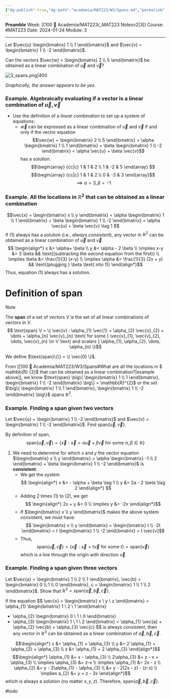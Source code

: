 ```yaml
---
{"dg-publish":true,"dg-path":"academia/MAT223/W3/Spans.md","permalink":"/academia/mat-223/w3/spans/","created":"2024-01-24T13:05:59.177-05:00","updated":"2024-01-28T14:53:41.073-05:00"}
---
```


**Preamble**
Week: [[100 📒 Academia/MAT223/_MAT223 Notesv2\|3]]
Course: #MAT223
Date: 2024-01-24
Module: 3

---

Let $\vec{u} \begin{bmatrix} 1 \\ 1 \end{bmatrix}$ and $\vec{v} = \begin{bmatrix} 1 \\ -2 \end{bmatrix}$.

Can the vectors $\vec{w} = \begin{bmatrix} 2 \\ 5 \end{bmatrix}$ be obtained as a linear combination of $\vec{u}$ and $\vec{v}$?

![3_spans.png|400](/img/user/Files/mat223/3_spans.png)

*Graphically, the answer appears to be yes.*

### Example. Algebraically evaluating if a vector is a linear combination of $\vec{u}, \vec{v}$

- Use the definition of a *linear combination* to set up a system of equations:
	- $\vec{w}$ can be expressed as a linear combination of $\vec{u}$ and $\vec{v}$ if and only if the vector equation
	  $$\vec{w} = \begin{bmatrix} 2 \\ 5 \end{bmatrix} = \alpha \begin{bmatrix} 1 \\ 1 \end{bmatrix} + \beta \begin{bmatrix} 1 \\ -2 \end{bmatrix} 
	  = \alpha \vec{u} + \beta \vec{v}$$
	  has a solution.
	$$\begin{array} {cc|c}
	  1 & 1 & 2 \\
	  1 & -2 & 5
	   \end{array}
	   $$
	$$\begin{array} {cc|c}
	  1 & 1 & 2 \\
	  0 & -3 & 3
	   \end{array}$$
	$$\implies \alpha = 3, \beta = -1$$
### Example. All the locations in $\mathbb{R}^{2}$ that can be obtained as a linear combination

$$\vec{x} = 
\begin{bmatrix} x \\ y \end{bmatrix} =
\alpha \begin{bmatrix} 1 \\ 1 \end{bmatrix} + \beta \begin{bmatrix} 1 \\ -2 \end{bmatrix} =
\alpha \vec{u} + \beta \vec{v} \tag 1
$$
If (1) always has a solution (i.e., *always consistent*), any vector in $\mathbb{R}^{2}$ can be obtained as a linear combination of $\vec{u}$ and $\vec{v}$.
$$ \begin{align*}
x &= \alpha+ \beta \\
y &= \alpha - 2 \beta \\
\implies x-y &= 3 \beta && \text{(subtracting the second equation from the first)} \\
\implies \beta &= \frac{1}{3} (x-y) \\
\implies \alpha &= \frac{1}{3} (2x + y) && \text{(plugging } \beta \text{ into 1)}
\end{align*}$$
Thus, equation (1) always has a solution.

# Definition of **span**

> [!note] 
> The **span** of a set of vectors $V$ is the set of all linear combinations of vectors in $V$.
> $$ \text{span} V = \{ \vec{v} : \alpha_{1} \vec{1} + \alpha_{2} \vec{v}_{2} + \dots + \alpha_{n} \vec{v}_{n} \text{ for some } \vec{v}_{1}, \vec{v}_{2}, \dots, \vec{v}_{n} \in V \text{ and scalars } \alpha_{1}, \alpha_{2}, \dots, \alpha_{n} \}$$

We define $\text{span}\{\} = \{ \vec{0} \}$.

From [[100 📒 Academia/MAT223/W3/Spans#What are all the locations in $ mathbb{R} {2}$ that can be obtained as a linear combination?\|example above]], we know $\text{span} \big\{ \begin{bmatrix} 1 \\ 1 \end{bmatrix}, \begin{bmatrix} 1 \\ -2 \end{bmatrix} \big\} = \mathbb{R}^{2}$ or the *set* $\big\{ \begin{bmatrix} 1 \\ 1 \end{bmatrix}, \begin{bmatrix} 1 \\ -2 \end{bmatrix} \big\}$ spans $\mathbb{R}^{2}$.

### Example. Finding a span given two vectors

Let $\vec{u} = \begin{bmatrix} 1 \\ -2 \end{bmatrix}$ and $\vec{v} = \begin{bmatrix} 1 \\ -2 \end{bmatrix}$. Find $\text{span} \{ \vec{u}, \vec{v} \}$.

By definition of span,
$$\text{span}\{\vec{u}, \vec{v}\} = \{\vec{x} : \vec{x} = \alpha \vec{u} + \beta \vec{v} \text{ for some } \alpha, \beta \in \mathbb{R} \}$$


1. We need to determine for which $x$ and $y$ the vector equation $\begin{bmatrix} x \\ y \end{bmatrix} = \alpha \begin{bmatrix} -1 \\ 2 \end{bmatrix} + \beta \begin{bmatrix} 1 \\ -2 \end{bmatrix}$ is **consistent**.
	- We get the system
	  $$ \begin{align*}
	  x &= - \alpha + \beta \tag 1 \\
	  y &= 2a - 2 \beta \tag 2
	  \end{align*}
	 $$
	- Adding 2 times (1) to (2), we get
	  $$ \begin{align*}
	  2x + y &= 0 \\
	  \implies y &= -2x
	  \end{align*}$$
	- If $\begin{bmatrix} x \\ y \end{bmatrix}$ makes the above system consistent, we must have:
	  $$
	  \begin{bmatrix} x \\ y \end{bmatrix} 
	  = \begin{bmatrix} t \\ -2t \end{bmatrix}
	  = t \begin{bmatrix} 1 \\ -2 \end{bmatrix}
	  = t \vec{v}$$
	- Thus,
	  $$\text{span} \{ \vec{u}, \vec{v}\} = \{ \vec{x} : \vec{x} = t \vec{v} \text{ for some } t \}
	  = \text{span}\{\vec{v}\}$$
	  which is a line through the origin with direction $\vec{v}$.

### Example. Finding a span given three vectors

Let $\vec{a} = \begin{bmatrix} 1 \\ 2 \\ 1 \end{bmatrix}, \vec{b} = \begin{bmatrix} 0 \\ 1 \\ 0 \end{bmatrix}, c = \begin{bmatrix} 1 \\ 1 \\ 2 \end{bmatrix}$. Show that $\mathbb{R}^{3} = \text{span} \{ \vec{a}, \vec{b}, \vec{c} \}$.

If the equation
$$
\vec{x} = \begin{bmatrix} x \\ y \\ z \end{bmatrix}
= \alpha_{1} \begin{bmatrix} 1 \\ 2 \\ 1 \end{bmatrix}
+ \alpha_{2} \begin{bmatrix} 0 \\ 1 \\ 0 \end{bmatrix}
+ \alpha_{3} \begin{bmatrix} 1 \\ 1 \\ 2 \end{bmatrix}
= \alpha_{1} \vec{a} + \alpha_{2} \vec{b} + \alpha_{3} \vec{c}
$$
is always consistent, then any vector in $\mathbb{R}^{3}$ can be obtained as a linear combination of $\vec{a}, \vec{b}, \vec{c}$.

$$\begin{align*}
x &= \alpha_{1} + \alpha_{3} \\
y &= 2 \alpha_{1} + \alpha_{2} + \alpha_{3} \\
z &= \alpha_{1} + 2 \alpha_{3}
\end{align*}$$
$$\begin{align*}
\alpha_{1} &= x - \alpha_{3} \\
2\alpha_{3} &= z - x + \alpha_{3} \\
\implies \alpha_{3} &= z-x \\
\implies \alpha_{1} &= 2x - z \\
\alpha_{2} &= y - 2\alpha_{1} - \alpha_{3} \\
&= y - 2(2x - z) - (z-x) \\
\implies a_{2} &= y + z - 3x
\end{align*}$$
which is always a solution (no matter $x, y, z$). Therefore, $\text{span}\{\vec{a}, \vec{b}, \vec{c}\}$.

#todo